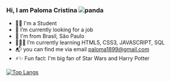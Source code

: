 ### Hi, I am Paloma Cristina  ![panda](https://user-images.githubusercontent.com/69400851/115915679-08f8f280-a44a-11eb-941a-4cf8bed566df.png)
- 👩🏻 I'm a Student
- 🔎 I’m currently looking for a job 
- 🏡 I'm from Brasil, São Paulo
- 👩🏻‍💻 I’m currently learning HTML5, CSS3, JAVASCRIPT, SQL
- 📬 you can find me via email paloma1899@gmail.com
- ⚡✨ Fun fact: I'm big fan of Star Wars and Harry Potter 


[![Top Langs](https://github-readme-stats.vercel.app/api/top-langs/?username=anuraghazra&layout=compact)](https://github.com/PalomaCristina)


